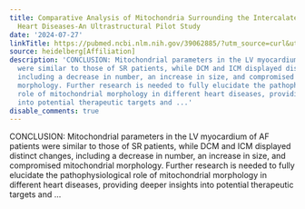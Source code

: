 ```yaml
---
title: Comparative Analysis of Mitochondria Surrounding the Intercalated Discs in
  Heart Diseases-An Ultrastructural Pilot Study
date: '2024-07-27'
linkTitle: https://pubmed.ncbi.nlm.nih.gov/39062885/?utm_source=curl&utm_medium=rss&utm_campaign=pubmed-2&utm_content=1FakS-2QOkCT8HsMOQP1bCRQ4YzyumYOmxmF0moLsQ3dFB1E9V&fc=20220326224207&ff=20240727183108&v=2.18.0.post9+e462414
source: heidelberg[Affiliation]
description: 'CONCLUSION: Mitochondrial parameters in the LV myocardium of AF patients
  were similar to those of SR patients, while DCM and ICM displayed distinct changes,
  including a decrease in number, an increase in size, and compromised mitochondrial
  morphology. Further research is needed to fully elucidate the pathophysiological
  role of mitochondrial morphology in different heart diseases, providing deeper insights
  into potential therapeutic targets and ...'
disable_comments: true
---
```

CONCLUSION: Mitochondrial parameters in the LV myocardium of AF patients were similar to those of SR patients, while DCM and ICM displayed distinct changes, including a decrease in number, an increase in size, and compromised mitochondrial morphology. Further research is needed to fully elucidate the pathophysiological role of mitochondrial morphology in different heart diseases, providing deeper insights into potential therapeutic targets and ...